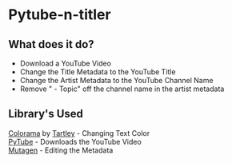 # Pytube-n-titler
## What does it do?
* Download a YouTube Video
* Change the Title Metadata to the YouTube Title
* Change the Artist Metadata to the YouTube Channel Name
* Remove " - Topic" off the channel name in the artist metadata

## Library's Used
[Colorama](https://github.com/tartley/colorama) by [Tartley](https://github.com/tartley) - Changing Text Color <br>
[PyTube](https://github.com/pytube/pytube) - Downloads the YouTube Video <br>
[Mutagen](https://github.com/quodlibet/mutagen) - Editing the Metadata <br>
